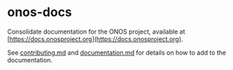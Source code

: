 # onos-docs
Consolidate documentation for the ONOS project, available at [https://docs.onosproject.org](https://docs.onosproject.org).

See [contributing.md](docs/developers/contributing.md) and
[documentation.md](docs/developers/documentation.md)
for details on how to add to the documentation.

